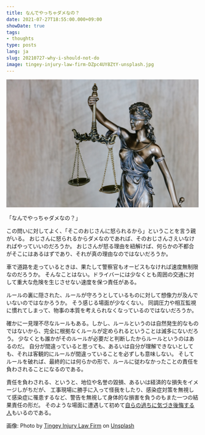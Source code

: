 ```yaml
---
title: なんでやっちゃダメなの？
date: 2021-07-27T18:55:00.000+09:00
showDate: true
tags:
- thoughts
type: posts
lang: ja
slug: 20210727-why-i-should-not-do
image: tingey-injury-law-firm-DZpc4UY8ZtY-unsplash.jpg
---
```

![Cover Image](./tingey-injury-law-firm-DZpc4UY8ZtY-unsplash.jpg)

「なんでやっちゃダメなの？」

この問いに対してよく、「そこのおじさんに怒られるから」ということを言う親がいる。
おじさんに怒られるからダメなのであれば、そのおじさんさえいなければやっていいのだろうか。
おじさんが怒る理由を紐解けば、何らかの不都合がそこにはあるはずであり、それが真の理由なのではないだろうか。

車で道路を走っているときは、果たして警察官もオービスもなければ速度無制限なのだろうか。
そんなことはない。ドライバーには少なくとも周囲の交通に対して重大な危険を生じさせない速度を保つ責任がある。

ルールの裏に隠された、ルールが守ろうとしているものに対して想像力が及んでいないのではなかろうか。
そう感じる場面が少なくない。
同調圧力や相互監視に慣れてしまって、物事の本質を考えられなくなっているのではないだろうか。

確かに一見理不尽なルールもある。しかし、ルールというのは自然発生的なものではないから、完全に根拠なくルールが定められるということは滅多にないだろう。
少なくとも誰かがそのルールが必要だと判断したからルールというのはあるのだ。
自分が間違っていると思っても、あるいは自分が理解できないとしても、それは客観的にルールが間違っていることを必ずしも意味しない。
そしてルールを破れば、最終的には何らかの形で、ルールに従わなかったことの責任を負わされることになるのである。

責任を負わされる、というと、地位や名誉の毀損、あるいは経済的な損失をイメージしがちだが、
工事現場に勝手に入って怪我をしたり、感染症対策を無視して感染症に罹患するなど、警告を無視して身体的な損害を負うのもまた一つの結果責任の形だ。
そのような場面に遭遇して初めて[自らの過ちに気づき後悔する人](https://karapaia.com/archives/52304299.html)もいるのである。

画像: Photo by <a href="https://unsplash.com/@tingeyinjurylawfirm?utm_source=unsplash&utm_medium=referral&utm_content=creditCopyText">Tingey Injury Law Firm</a> on <a href="https://unsplash.com/s/photos/justice?utm_source=unsplash&utm_medium=referral&utm_content=creditCopyText">Unsplash</a>
 